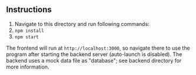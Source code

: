 ## Instructions

1. Navigate to this directory and run following commands:
2. `npm install`
3. `npm start`

The frontend will run at `http://localhost:3000`, so navigate there to use the program after starting the backend server (auto-launch is disabled). The backend uses a mock data file as "database"; see backend directory for more information.
